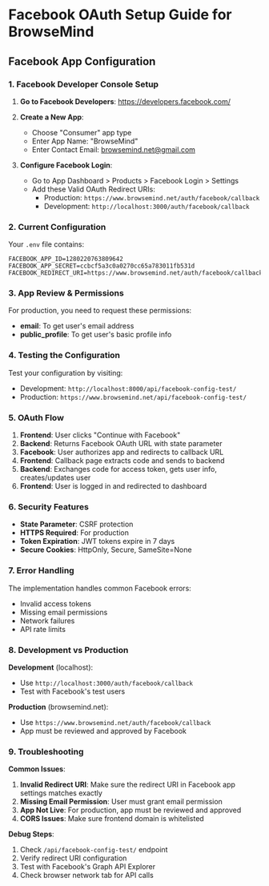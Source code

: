 # Facebook OAuth Setup Guide for BrowseMind

## Facebook App Configuration

### 1. Facebook Developer Console Setup

1. **Go to Facebook Developers**: https://developers.facebook.com/
2. **Create a New App**:
   - Choose "Consumer" app type
   - Enter App Name: "BrowseMind"
   - Enter Contact Email: browsemind.net@gmail.com

3. **Configure Facebook Login**:
   - Go to App Dashboard > Products > Facebook Login > Settings
   - Add these Valid OAuth Redirect URIs:
     - Production: `https://www.browsemind.net/auth/facebook/callback`
     - Development: `http://localhost:3000/auth/facebook/callback`

### 2. Current Configuration

Your `.env` file contains:
```
FACEBOOK_APP_ID=1280220763809642
FACEBOOK_APP_SECRET=ccbcf5a3c0a0270cc65a783011fb531d
FACEBOOK_REDIRECT_URI=https://www.browsemind.net/auth/facebook/callback
```

### 3. App Review & Permissions

For production, you need to request these permissions:
- **email**: To get user's email address
- **public_profile**: To get user's basic profile info

### 4. Testing the Configuration

Test your configuration by visiting:
- Development: `http://localhost:8000/api/facebook-config-test/`
- Production: `https://www.browsemind.net/api/facebook-config-test/`

### 5. OAuth Flow

1. **Frontend**: User clicks "Continue with Facebook"
2. **Backend**: Returns Facebook OAuth URL with state parameter
3. **Facebook**: User authorizes app and redirects to callback URL
4. **Frontend**: Callback page extracts code and sends to backend
5. **Backend**: Exchanges code for access token, gets user info, creates/updates user
6. **Frontend**: User is logged in and redirected to dashboard

### 6. Security Features

- **State Parameter**: CSRF protection
- **HTTPS Required**: For production
- **Token Expiration**: JWT tokens expire in 7 days
- **Secure Cookies**: HttpOnly, Secure, SameSite=None

### 7. Error Handling

The implementation handles common Facebook errors:
- Invalid access tokens
- Missing email permissions
- Network failures
- API rate limits

### 8. Development vs Production

**Development** (localhost):
- Use `http://localhost:3000/auth/facebook/callback`
- Test with Facebook's test users

**Production** (browsemind.net):
- Use `https://www.browsemind.net/auth/facebook/callback`
- App must be reviewed and approved by Facebook

### 9. Troubleshooting

**Common Issues**:
1. **Invalid Redirect URI**: Make sure the redirect URI in Facebook app settings matches exactly
2. **Missing Email Permission**: User must grant email permission
3. **App Not Live**: For production, app must be reviewed and approved
4. **CORS Issues**: Make sure frontend domain is whitelisted

**Debug Steps**:
1. Check `/api/facebook-config-test/` endpoint
2. Verify redirect URI configuration
3. Test with Facebook's Graph API Explorer
4. Check browser network tab for API calls
